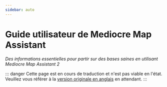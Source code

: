 ```yaml
---
sidebar: auto
---
```

# Guide utilisateur de Mediocre Map Assistant
_Des informations essentielles pour partir sur des bases saines en utilisant Mediocre Map Assistant 2_

::: danger
Cette page est en cours de traduction et n'est pas viable en l'état. Veuillez vous référer à la [version originale en anglais](/mapping/mediocre-map-assistant.md) en attendant.
:::
